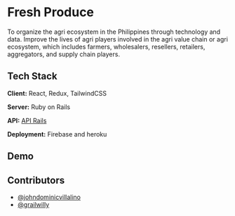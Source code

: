 # Fresh Produce

To organize the agri ecosystem in the Philippines through technology and data. Improve the lives of agri players involved in the agri value chain or agri ecosystem, which includes farmers, wholesalers, resellers, retailers, aggregators, and supply chain players.

## Tech Stack

**Client:** React, Redux, TailwindCSS

**Server:** Ruby on Rails

**API:** [API Rails](https://github.com/johndominicvillalino/fresh_produce)

**Deployment:** Firebase and heroku

## Demo

## Contributors

- [@johndominicvillalino](https://github.com/johndominicvillalino)
- [@grailwilly](https://github.com/grailwilly)

